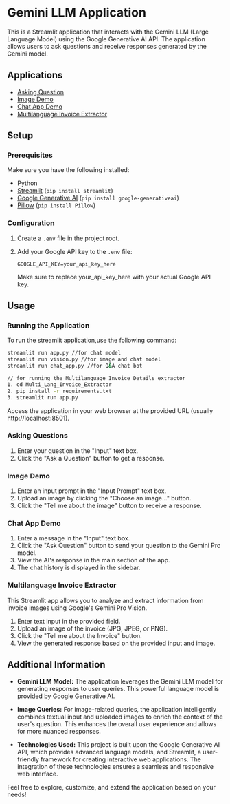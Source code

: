 # Gemini LLM Application

This is a Streamlit application that interacts with the Gemini LLM (Large Language Model) using the Google Generative AI API. The application allows users to ask questions and receive responses generated by the Gemini model.

## Applications

- [Asking Question](#asking-question)
- [Image Demo](#image-demo)
- [Chat App Demo](#chat-app-demo)
- [Multilanguage Invoice Extractor](#multilanguage-invoice-extractor)

## Setup

### Prerequisites

Make sure you have the following installed:

- Python
- [Streamlit](https://streamlit.io/) (`pip install streamlit`)
- [Google Generative AI](https://pypi.org/project/google-generativeai/) (`pip install google-generativeai`)
- [Pillow](https://pillow.readthedocs.io/en/stable/) (`pip install Pillow`)

### Configuration

1. Create a `.env` file in the project root.
2. Add your Google API key to the `.env` file:

   ```env
   GOOGLE_API_KEY=your_api_key_here
   ```
   Make sure to replace your_api_key_here with your actual Google API key.

## Usage

### Running the Application
To run the streamlit application,use the following command:
```bash
streamlit run app.py //for chat model
streamlit run vision.py //for image and chat model
streamlit run chat_app.py //for Q&A chat bot

// for running the Multilanguage Invoice Details extractor
1. cd Multi_Lang_Invoice_Extractor
2. pip install -r requirements.txt
3. streamlit run app.py
```
Access the application in your web browser at the provided URL (usually http://localhost:8501).


### Asking Questions

1. Enter your question in the "Input" text box.
2. Click the "Ask a Question" button to get a response.

### Image Demo

1. Enter an input prompt in the "Input Prompt" text box.
2. Upload an image by clicking the "Choose an image..." button.
3. Click the "Tell me about the image" button to receive a response.

### Chat App Demo

1. Enter a message in the "Input" text box.
2. Click the "Ask Question" button to send your question to the Gemini Pro model.
3. View the AI's response in the main section of the app.
4. The chat history is displayed in the sidebar.

### Multilanguage Invoice Extractor

This Streamlit app allows you to analyze and extract information from invoice images using Google's Gemini Pro Vision.

1. Enter text input in the provided field.
2. Upload an image of the invoice (JPG, JPEG, or PNG).
3. Click the "Tell me about the Invoice" button.
4. View the generated response based on the provided input and image.


## Additional Information

- **Gemini LLM Model:**
  The application leverages the Gemini LLM model for generating responses to user queries. This powerful language model is provided by Google Generative AI.

- **Image Queries:**
  For image-related queries, the application intelligently combines textual input and uploaded images to enrich the context of the user's question. This enhances the overall user experience and allows for more nuanced responses.

- **Technologies Used:**
  This project is built upon the Google Generative AI API, which provides advanced language models, and Streamlit, a user-friendly framework for creating interactive web applications. The integration of these technologies ensures a seamless and responsive web interface.

Feel free to explore, customize, and extend the application based on your needs!


   
